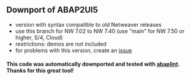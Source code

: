 ## Downport of ABAP2UI5

* version with syntax compatible to old Netweaver releases
* use this branch for NW 7.02 to NW 7.40 (use "main" for NW 7.50 or higher, S/4, Cloud)
* restrictions: demos are not included
* for problems with this version, create an [issue](https://github.com/oblomov-dev/ABAP2UI5/issues)

#### This code was automatically downported and tested with [abaplint](https://abaplint.org/). Thanks for this great tool!


